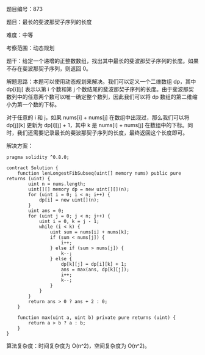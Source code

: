 题目编号：873

题目：最长的斐波那契子序列的长度

难度：中等

考察范围：动态规划

题干：给定一个递增的正整数数组，找出其中最长的斐波那契子序列的长度。如果不存在斐波那契子序列，则返回 0。

解题思路：本题可以使用动态规划来解决。我们可以定义一个二维数组 dp，其中 dp[i][j] 表示以第 i 个数和第 j 个数结尾的斐波那契子序列的长度。由于斐波那契数列中的任意两个数可以唯一确定整个数列，因此我们可以将 dp 数组的第二维缩小为第一个数的下标。

对于任意的 i 和 j，如果 nums[i] + nums[j] 在数组中出现过，那么我们可以将 dp[j][k] 更新为 dp[i][j] + 1，其中 k 是 nums[i] + nums[j] 在数组中的下标。同时，我们还需要记录最长的斐波那契子序列的长度，最终返回这个长度即可。

解决方案：

```solidity
pragma solidity ^0.8.0;

contract Solution {
    function lenLongestFibSubseq(uint[] memory nums) public pure returns (uint) {
        uint n = nums.length;
        uint[][] memory dp = new uint[][](n);
        for (uint i = 0; i < n; i++) {
            dp[i] = new uint[](n);
        }
        uint ans = 0;
        for (uint j = 0; j < n; j++) {
            uint i = 0, k = j - 1;
            while (i < k) {
                uint sum = nums[i] + nums[k];
                if (sum < nums[j]) {
                    i++;
                } else if (sum > nums[j]) {
                    k--;
                } else {
                    dp[k][j] = dp[i][k] + 1;
                    ans = max(ans, dp[k][j]);
                    i++;
                    k--;
                }
            }
        }
        return ans > 0 ? ans + 2 : 0;
    }
    
    function max(uint a, uint b) private pure returns (uint) {
        return a > b ? a : b;
    }
}
```

算法复杂度：时间复杂度为 O(n^2)，空间复杂度为 O(n^2)。